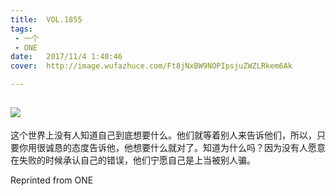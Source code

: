 ```yaml
---
title:	VOL.1855
tags:
 - 一个
 - ONE
date:	2017/11/4 1:40:46
cover:	http://image.wufazhuce.com/Ft8jNxBW9NOPIpsjuZWZLRkem6Ak

---
```

![](http://image.wufazhuce.com/Ft8jNxBW9NOPIpsjuZWZLRkem6Ak)
---

这个世界上没有人知道自己到底想要什么。他们就等着别人来告诉他们，所以，只要你用很诚恳的态度告诉他，他想要什么就对了。知道为什么吗？因为没有人愿意在失败的时候承认自己的错误，他们宁愿自己是上当被别人骗。
 
Reprinted from ONE
